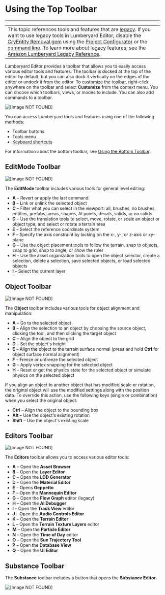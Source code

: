 # Using the Top Toolbar<a name="lumberyard-editor-toolbars"></a>


****  

|  | 
| --- |
| This topic references tools and features that are [legacy](https://docs.aws.amazon.com/lumberyard/latest/userguide/ly-glos-chap.html#legacy)\. If you want to use legacy tools in Lumberyard Editor, disable the [CryEntity Removal gem](https://docs.aws.amazon.com/lumberyard/latest/userguide/gems-system-cryentity-removal-gem.html) using the [Project Configurator](https://docs.aws.amazon.com/lumberyard/latest/userguide/configurator-intro.html) or the [command line](https://docs.aws.amazon.com/lumberyard/latest/userguide/lmbr-exe.html)\. To learn more about legacy features, see the [Amazon Lumberyard Legacy Reference](https://docs.aws.amazon.com/lumberyard/latest/legacyreference/)\. | 

Lumberyard Editor provides a toolbar that allows you to easily access various editor tools and features\. The toolbar is docked at the top of the editor by default, but you can also dock it vertically on the edges of the editor or undock it from the editor\. To customize the toolbar, right\-click anywhere on the toolbar and select **Customize** from the context menu\. You can choose which toolbars, views, or modes to include\. You can also add commands to a toolbar\.

![\[Image NOT FOUND\]](http://docs.aws.amazon.com/lumberyard/latest/userguide/images/lumberyard-editor-top-toolbar.png)

You can access Lumberyard tools and features using one of the following methods:
+ Toolbar buttons
+ Tools menu
+ [Keyboard shortcuts](lumberyard-editor-shortcut-keys.md)

For information about the bottom toolbar, see [Using the Bottom Toolbar](lumberyard-editor-toolbar-bottom.md)\.

## EditMode Toolbar<a name="lumberyard-editor-toolbars-editmode"></a>

![\[Image NOT FOUND\]](http://docs.aws.amazon.com/lumberyard/latest/userguide/images/editor-toolbars-editmode.png)

The **EditMode** toolbar includes various tools for general level editing:
+ **A** – Revert or apply the last command
+ **B** – Link or unlink the selected object
+ **C** – Filter what you can select in the viewport: all, brushes, no brushes, entities, prefabs, areas, shapes, AI points, decals, solids, or no solids
+ **D** – Use the translation tools to select, move, rotate, or scale an object or object type; and select or rotate a terrain area
+ **E** – Select the reference coordinate system
+ **F** – Specify the axis constraint by locking on the x\-, y\-, or z\-axis or xy\-plane
+ **G** – Use the object placement tools to follow the terrain, snap to objects, snap to grid, snap to angle, or show the ruler
+ **H** – Use the asset organization tools to open the object selector, create a selection, delete a selection, save selected objects, or load selected objects
+ **I** – Select the current layer

## Object Toolbar<a name="lumberyard-editor-toolbars-object"></a>

![\[Image NOT FOUND\]](http://docs.aws.amazon.com/lumberyard/latest/userguide/images/editor-toolbars-object.png)

The **Object** toolbar includes various tools for object alignment and manipulation:
+ **A** – Go to the selected object
+ **B** – Align the selection to an object by choosing the source object, clicking the tool, and then clicking the target object
+ **C** – Align the object to the grid
+ **D** – Set the object's height
+ **E** – Align the object to the terrain surface normal \(press and hold **Ctrl** for object surface normal alignment\)
+ **F** – Freeze or unfreeze the selected object
+ **G** – Apply vertex snapping for the selected object
+ **H** – Reset or get the physics state for the selected object or simulate physics on the selected object

If you align an object to another object that has modified scale or rotation, the original object will use the modified settings along with the position data\. To override this action, use the following keys \(single or combination\) when you select the original object:
+ **Ctrl** – Align the object to the bounding box
+ **Alt** – Use the object's existing rotation
+ **Shift** – Use the object's existing scale

## Editors Toolbar<a name="lumberyard-editor-toolbars-dialogs"></a>

![\[Image NOT FOUND\]](http://docs.aws.amazon.com/lumberyard/latest/userguide/images/editor-toolbars-dialogs.png)

The **Editors** toolbar allows you to access various editor tools:
+ **A** – Open the **Asset Browser**
+ **B** – Open the **Layer Editor**
+ **C** – Open the **LOD Generator**
+ **D** – Open the **Material Editor**
+ **E** – Opens **Geppetto**
+ **F** – Open the **Mannequin Editor** 
+ **G** – Open the **Flow Graph** editor \(legacy\)
+ **H** – Open the **AI Debugger**
+ **I** – Open the **Track View** editor
+ **J** – Open the **Audio Controls Editor**
+ **K** – Open the **Terrain Editor**
+ **L** – Open the **Terrain Texture Layers** editor
+ **M** – Open the **Particle Editor**
+ **N** – Open the **Time of Day** editor
+ **O** – Open the **Sun Trajectory Tool**
+ **P** – Open the **Database View**
+ **Q** – Open the **UI Editor**

## Substance Toolbar<a name="lumberyard-editor-toolbars-substance"></a>

The **Substance** toolbar includes a button that opens the **Substance Editor**\.

![\[Image NOT FOUND\]](http://docs.aws.amazon.com/lumberyard/latest/userguide/images/editor-toolbars-substance.png)